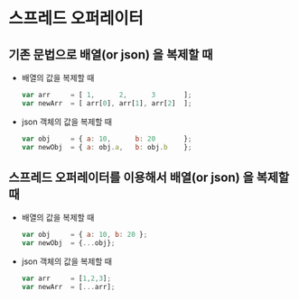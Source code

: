 # 스프레드 오퍼레이터

## 기존 문법으로 배열(or json) 을 복제할 때

- 배열의 값을 복제할 때
    ```js
    var arr     = [ 1,      2,      3       ];
    var newArr  = [ arr[0], arr[1], arr[2]  ];
    ```

- json 객체의 값을 복제할 때
    ```js
    var obj     = { a: 10,      b: 20       };
    var newObj  = { a: obj.a,   b: obj.b    };
    ```

## 스프레드 오퍼레이터를 이용해서 배열(or json) 을 복제할 때
- 배열의 값을 복제할 때
    ```js
    var obj     = { a: 10, b: 20 };
    var newObj  = {...obj};
    ```
- json 객체의 값을 복제할 때
    ```js
    var arr     = [1,2,3];
    var newArr  = [...arr];
    ```